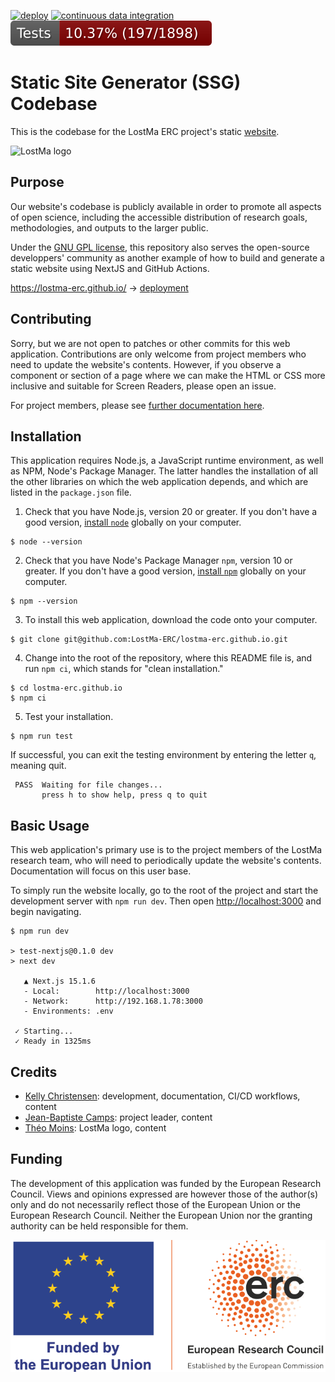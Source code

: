 [![deploy](https://github.com/LostMa-ERC/lostma-erc.github.io/actions/workflows/deploy.yml/badge.svg)](https://github.com/LostMa-ERC/lostma-erc.github.io/actions/workflows/deploy.yml) 
[![continuous data integration](https://github.com/LostMa-ERC/lostma-erc.github.io/actions/workflows/data-ci.yml/badge.svg)](https://github.com/LostMa-ERC/lostma-erc.github.io/actions/workflows/data-ci.yml)
[![test coverage](docs/coverage.svg)](docs/coverage.svg)

# Static Site Generator (SSG) Codebase

This is the codebase for the LostMa ERC project's static [website](https://lostma-erc.github.io/).

<img src="public/images/lostma_logo.png" alt="LostMa logo" style="width:100px">

## Purpose

Our website's codebase is publicly available in order to promote all aspects of open science, including the accessible distribution of research goals, methodologies, and outputs to the larger public.

Under the [GNU GPL license](LICENSE), this repository also serves the open-source developpers' community as another example of how to build and generate a static website using NextJS and GitHub Actions.

https://lostma-erc.github.io/ &rarr;
[deployment](https://lostma-erc.github.io/)

## Contributing

Sorry, but we are not open to patches or other commits for this web application. Contributions are only welcome from project members who need to update the website's contents. However, if you observe a component or section of a page where we can make the HTML or CSS more inclusive and suitable for Screen Readers, please open an issue.

For project members, please see [further documentation here](docs/README.md).

## Installation

This application requires Node.js, a JavaScript runtime environment, as well as NPM, Node's Package Manager. The latter handles the installation of all the other libraries on which the web application depends, and which are listed in the `package.json` file.

1. Check that you have Node.js, version 20 or greater. If you don't have a good version, [install `node`](https://nodejs.org/en) globally on your computer.

```shell
$ node --version
``` 

2. Check that you have Node's Package Manager `npm`, version 10 or greater. If you don't have a good version, [install `npm`](https://docs.npmjs.com/downloading-and-installing-node-js-and-npm?ref=meilisearch-blog) globally on your computer.

```shell
$ npm --version
```

3. To install this web application, download the code onto your computer.

```shell
$ git clone git@github.com:LostMa-ERC/lostma-erc.github.io.git
```

4. Change into the root of the repository, where this README file is, and run `npm ci`, which stands for "clean installation."

```shell
$ cd lostma-erc.github.io
$ npm ci
```

5. Test your installation.

```shell
$ npm run test
```

If successful, you can exit the testing environment by entering the letter `q`, meaning quit.

```console
 PASS  Waiting for file changes...
       press h to show help, press q to quit
```

## Basic Usage

This web application's primary use is to the project members of the LostMa research team, who will need to periodically update the website's contents. Documentation will focus on this user base.

To simply run the website locally, go to the root of the project and start the development server with `npm run dev`. Then open [http://localhost:3000](http://localhost:3000) and begin navigating.

```console
$ npm run dev

> test-nextjs@0.1.0 dev
> next dev

   ▲ Next.js 15.1.6
   - Local:        http://localhost:3000
   - Network:      http://192.168.1.78:3000
   - Environments: .env

 ✓ Starting...
 ✓ Ready in 1325ms

```

## Credits

- [Kelly Christensen](https://github.com/kat-kel/): 
development, documentation, CI/CD workflows, content
- [Jean-Baptiste Camps](https://github.com/Jean-Baptiste-Camps):
project leader, content
- [Théo Moins](https://github.com/TheoMoins/):
LostMa logo, content

## Funding

The development of this application was funded by the European Research Council. Views and opinions expressed are however those of the author(s) only and do not necessarily reflect those of the European Union or the European Research Council. Neither the European Union nor the granting authority can be held responsible for them.

![ERC Logo](public/images//erc_logo.png)